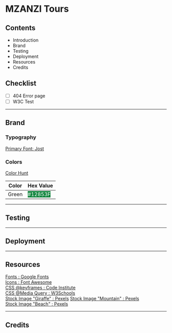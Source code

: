 # MZANZI Tours

## Contents
- Introduction
- Brand
- Testing
- Deployment
- Resources
- Credits

## Checklist

- [ ] 404 Error page
- [ ] W3C Test

---

## Brand
### Typography
[Primary Font: Jost](https://fonts.google.com/specimen/Jost)

### Colors
[Color Hunt](https://colorhunt.co/palette/f4f6fffbd46d4f8a8b07031a)

| Color | Hex Value |
| --- | --- |
| Green | <span style="background-color:#12853F; color:#fff">#12853F</span> |

---

## Testing

---

## Deployment

---

## Resources
[Fonts : Google Fonts](https://fonts.google.com)  
[Icons : Font Awesome](https://fonts.google.com)  
[CSS @keyframes : Code Institute](https://www.codeinstitute.net)  
[CSS @Media Query : W3Schools](https://www.w3schools.com/cssref/css3_pr_mediaquery.php)  
[Stock Image "Giraffe" : Pexels](https://www.pexels.com/photo/giraffes-standing-on-brown-grass-field-11153531/) 
[Stock Image "Mountain" : Pexels](https://www.pexels.com/photo/scenic-view-of-drakensberg-mountain-ranges-10226222/)  
[Stock Image "Beach" : Pexels](https://www.pexels.com/photo/boardwalk-overlooking-the-beach-13791865/) 

---

## Credits
